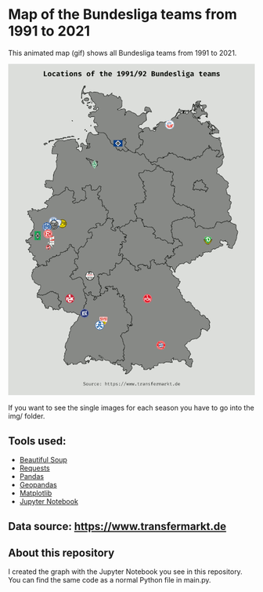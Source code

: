 # Map of the Bundesliga teams from 1991 to 2021

This animated map (gif) shows all Bundesliga teams from 1991 to 2021.

![bundesliga-teams](./bundesliga_teams.gif)

If you want to see the single images for each season you have to go into the img/ folder.

## Tools used:

- [Beautiful Soup](https://www.crummy.com/software/BeautifulSoup/)
- [Requests](https://docs.python-requests.org/en/master/)
- [Pandas](https://pandas.pydata.org/)
- [Geopandas](https://geopandas.org/)
- [Matplotlib](https://matplotlib.org/)
- [Jupyter Notebook](https://jupyter.org/)

## Data source: https://www.transfermarkt.de

## About this repository

I created the graph with the Jupyter Notebook you see in this repository. You can find the same code as a normal Python file in main.py.
